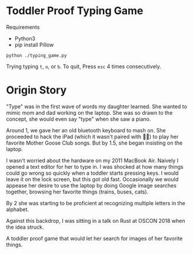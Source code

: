 # Toddler Proof Typing Game

Requirements
- Python3
- pip install Pillow

`python ./typing_game.py`

Trying typing `t`, `o`, or `b`. To quit, Press `esc` 4 times consecutively.

# Origin Story

"Type" was in the first wave of words my daughter learned. She wanted to mimic mom and dad working on the laptop. She was so drawn to the concept, she would even say "type" when she saw a piano. 

Around 1, we gave her an old bluetooth keyboard to mash on. She proceeded to hack the iPad (which it wasn't paired with 🤷‍♂️) to play her favorite Mother Goose Club songs. But by 1.5, she began insisting on the laptop.

I wasn't worried about the hardware on my 2011 MacBook Air. Naively I opened a text editor for her to type in. I was shocked at how many things could go wrong so quickly when a toddler starts pressing keys. I would leave it on the lock screen, but this got old fast. 
Occasionally we would appease her desire to use the laptop by doing Google image searches together, browsing her favorite things (trains, buses, cats). 

By 2 she was starting to be proficient at recognizing multiple letters in the alphabet. 

Against this backdrop, I was sitting in a talk on Rust at OSCON 2018 when the idea struck. 

A toddler proof game that would let her search for images of her favorite things.
